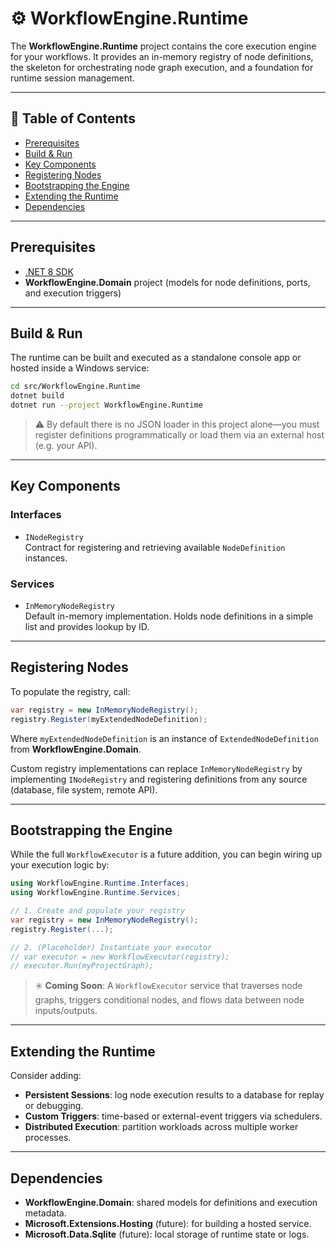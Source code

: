 ﻿# ⚙️ WorkflowEngine.Runtime

The **WorkflowEngine.Runtime** project contains the core execution engine for your workflows. It provides an in-memory registry of node definitions, the skeleton for orchestrating node graph execution, and a foundation for runtime session management.

---

## 📖 Table of Contents

- [Prerequisites](#prerequisites)
- [Build & Run](#build--run)
- [Key Components](#key-components)
- [Registering Nodes](#registering-nodes)
- [Bootstrapping the Engine](#bootstrapping-the-engine)
- [Extending the Runtime](#extending-the-runtime)
- [Dependencies](#dependencies)

---

## Prerequisites

- [.NET 8 SDK](https://dotnet.microsoft.com/download)
- **WorkflowEngine.Domain** project (models for node definitions, ports, and execution triggers)

---

## Build & Run

The runtime can be built and executed as a standalone console app or hosted inside a Windows service:

```bash
cd src/WorkflowEngine.Runtime
dotnet build
dotnet run --project WorkflowEngine.Runtime
```

> ⚠️ By default there is no JSON loader in this project alone—you must register definitions programmatically or load them via an external host (e.g. your API).

---

## Key Components

### Interfaces

- `INodeRegistry`  
  Contract for registering and retrieving available `NodeDefinition` instances.

### Services

- `InMemoryNodeRegistry`  
  Default in-memory implementation. Holds node definitions in a simple list and provides lookup by ID.

---

## Registering Nodes

To populate the registry, call:

```csharp
var registry = new InMemoryNodeRegistry();
registry.Register(myExtendedNodeDefinition);
```

Where `myExtendedNodeDefinition` is an instance of `ExtendedNodeDefinition` from **WorkflowEngine.Domain**.

Custom registry implementations can replace `InMemoryNodeRegistry` by implementing `INodeRegistry` and registering definitions from any source (database, file system, remote API).

---

## Bootstrapping the Engine

While the full `WorkflowExecutor` is a future addition, you can begin wiring up your execution logic by:

```csharp
using WorkflowEngine.Runtime.Interfaces;
using WorkflowEngine.Runtime.Services;

// 1. Create and populate your registry
var registry = new InMemoryNodeRegistry();
registry.Register(...);

// 2. (Placeholder) Instantiate your executor
// var executor = new WorkflowExecutor(registry);
// executor.Run(myProjectGraph);
```

> ✳️ **Coming Soon**: A `WorkflowExecutor` service that traverses node graphs, triggers conditional nodes, and flows data between node inputs/outputs.

---

## Extending the Runtime

Consider adding:

- **Persistent Sessions**: log node execution results to a database for replay or debugging.
- **Custom Triggers**: time-based or external-event triggers via schedulers.
- **Distributed Execution**: partition workloads across multiple worker processes.

---

## Dependencies

- **WorkflowEngine.Domain**: shared models for definitions and execution metadata.
- **Microsoft.Extensions.Hosting** (future): for building a hosted service.
- **Microsoft.Data.Sqlite** (future): local storage of runtime state or logs.
